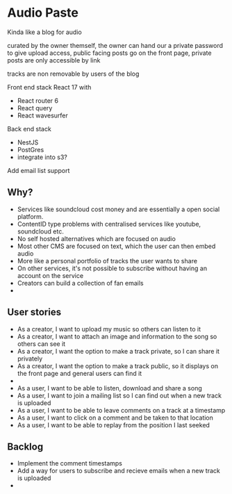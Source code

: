 # Audio Paste
Kinda like a blog for audio

curated by the owner themself, the owner can hand our a private password to give upload access, public facing posts go on the front page, private posts are only accessible by link

tracks are non removable by users of the blog

Front end stack
React 17 with
- React router 6
- React query
- React wavesurfer

Back end stack
- NestJS
- PostGres
- integrate into s3?


Add email list support

## Why?
- Services like soundcloud cost money and are essentially a open social platform.
- ContentID type problems with centralised services like youtube, soundcloud etc.
- No self hosted alternatives which are focused on audio
- Most other CMS are focused on text, which the user can then embed audio
- More like a personal portfolio of tracks the user wants to share
- On other services, it's not possible to subscribe without having an account on the service
- Creators can build a collection of fan emails
- 

## User stories
- As a creator, I want to upload my music so others can listen to it
- As a creator, I want to attach an image and information to the song so others can see it
- As a creator, I want the option to make a track private, so I can share it privately
- As a creator, I want the option to make a track public, so it displays on the front page and general users can find it
- 
- As a user, I want to be able to listen, download and share a song
- As a user, I want to join a mailing list so I can find out when a new track is uploaded
- As a user, I want to be able to leave comments on a track at a timestamp
- As a user, I want to click on a comment and be taken to that location
- As a user, I want to be able to replay from the position I last seeked



## Backlog
- Implement the comment timestamps
- Add a way for users to subscribe and recieve emails when a new track is uploaded
- 